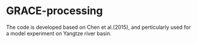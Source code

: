 # GRACE-processing
The code is developed based on Chen et al.(2015), and perticularly used for a model experiment on Yangtze river basin.
